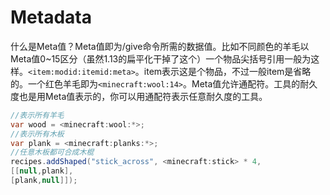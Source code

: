 # Metadata

什么是Meta值？Meta值即为/give命令所需的数据值。比如不同颜色的羊毛以Meta值0~15区分（虽然1.13的扁平化干掉了这个）一个物品尖括号引用一般为这样。`<item:modid:itemid:meta>`。item表示这是个物品，不过一般item是省略的。一个红色羊毛即为`<minecraft:wool:14>`。Meta值允许通配符。工具的耐久度也是用Meta值表示的，你可以用通配符表示任意耐久度的工具。

```csharp
//表示所有羊毛
var wood = <minecraft:wool:*>;
//表示所有木板
var plank = <minecraft:planks:*>;
//任意木板都可合成木棍
recipes.addShaped("stick_across", <minecraft:stick> * 4,
[[null,plank],
[plank,null]]);
```
